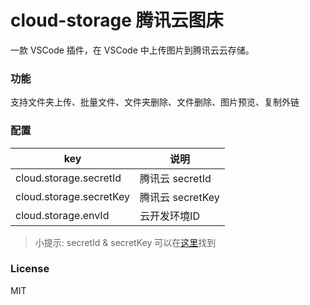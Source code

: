 # cloud-storage  腾讯云图床
一款 VSCode 插件，在 VSCode 中上传图片到腾讯云云存储。

### 功能
支持文件夹上传、批量文件、文件夹删除、文件删除、图片预览、复制外链
### 配置
| key |说明 |
| ----------- | ----------- |
| cloud.storage.secretId |腾讯云 secretId |
| cloud.storage.secretKey |腾讯云 secretKey |
| cloud.storage.envId |云开发环境ID |
> 小提示: secretId & secretKey 可以在[这里](https://cloud.tencent.com/document/product/598/13674)找到
### License
MIT